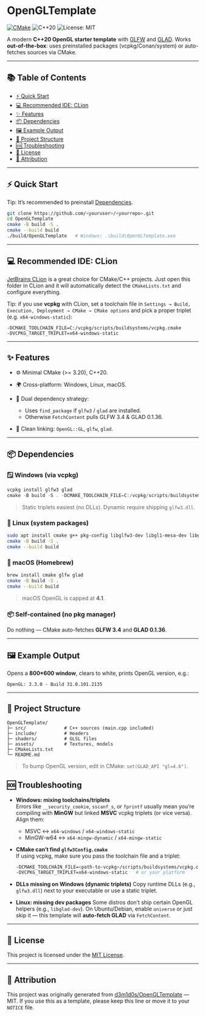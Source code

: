 # OpenGLTemplate

[![CMake](https://github.com/d3m1d0s/OpenGLTemplate/actions/workflows/cmake-multi-platform.yml/badge.svg?branch=main)](https://github.com/d3m1d0s/OpenGLTemplate/actions/workflows/cmake-multi-platform.yml)
![C++20](https://img.shields.io/badge/C%2B%2B-20-blue.svg)
![License: MIT](https://img.shields.io/badge/License-MIT-green.svg)

A modern **C++20 OpenGL starter template** with [GLFW](https://www.glfw.org/) and [GLAD](https://glad.dav1d.de/).
Works **out-of-the-box**: uses preinstalled packages (vcpkg/Conan/system) or auto-fetches sources via CMake.

---

## 📚 Table of Contents
- [⚡ Quick Start](#-quick-start)
- [💻 Recommended IDE: CLion](#-recommended-ide-clion)
- [✨ Features](#-features)
- [📦 Dependencies](#-dependencies)
- [🖼️ Example Output](#-example-output)
- [📂 Project Structure](#-project-structure)
- [🆘 Troubleshooting](#-troubleshooting)
- [📜 License](#-license)
- [🙌 Attribution](#-attribution)

---

## ⚡ Quick Start
Tip: It’s recommended to preinstall [Dependencies](#-dependencies).


```bash
git clone https://github.com/<youruser>/<yourrepo>.git
cd OpenGLTemplate
cmake -B build -S .
cmake --build build
./build/OpenGLTemplate   # Windows: .\build\OpenGLTemplate.exe
```

---

## 💻 Recommended IDE: CLion

[JetBrains CLion](https://www.jetbrains.com/clion/) is a great choice for CMake/C++ projects.
Just open this folder in CLion and it will automatically detect the `CMakeLists.txt` and configure everything.

Tip: if you use **vcpkg** with CLion, set a toolchain file in
`Settings → Build, Execution, Deployment → CMake → CMake options` and pick a proper triplet (e.g. `x64-windows-static`):

```
-DCMAKE_TOOLCHAIN_FILE=C:/vcpkg/scripts/buildsystems/vcpkg.cmake 
-DVCPKG_TARGET_TRIPLET=x64-windows-static
```

---

## ✨ Features

* ⚙️ Minimal CMake (>= 3.20), C++20.
* 🌍 Cross-platform: Windows, Linux, macOS.
* 🔀 Dual dependency strategy:

  * Uses `find_package` if `glfw3` / `glad` are installed.
  * Otherwise `FetchContent` pulls GLFW 3.4 & GLAD 0.1.36.
* 🔗 Clean linking: `OpenGL::GL`, `glfw`, `glad`.

---

## 📦 Dependencies

### 🪟 Windows (via vcpkg)

```powershell
vcpkg install glfw3 glad
cmake -B build -S . -DCMAKE_TOOLCHAIN_FILE=C:/vcpkg/scripts/buildsystems/vcpkg.cmake -DVCPKG_TARGET_TRIPLET=x64-windows-static
```

> Static triplets easiest (no DLLs). Dynamic require shipping `glfw3.dll`.

### 🐧 Linux (system packages)

```bash
sudo apt install cmake g++ pkg-config libglfw3-dev libgl1-mesa-dev libglad-dev
cmake -B build -S .
cmake --build build
```

### 🍏 macOS (Homebrew)

```bash
brew install cmake glfw glad
cmake -B build -S .
cmake --build build
```

> macOS OpenGL is capped at **4.1**.

### 📦 Self-contained (no pkg manager)

Do nothing — CMake auto-fetches **GLFW 3.4** and **GLAD 0.1.36**.

---

## 🖼️ Example Output

Opens a **800×600 window**, clears to white, prints OpenGL version, e.g.:

```
OpenGL: 3.3.0 - Build 31.0.101.2135
```

---

## 📂 Project Structure

```
OpenGLTemplate/
├─ src/              # C++ sources (main.cpp included)
├─ include/          # Headers
├─ shaders/          # GLSL files
├─ assets/           # Textures, models
├─ CMakeLists.txt
└─ README.md
```

> To bump OpenGL version, edit in CMake:
> `set(GLAD_API "gl=4.6")`.

## 🆘 Troubleshooting

- **Windows: mixing toolchains/triplets**  
  Errors like `__security_cookie`, `sscanf_s`, or `fprintf` usually mean you’re compiling with **MinGW** but linked **MSVC** vcpkg triplets (or vice versa).  
  Align them:
  - MSVC ↔ `x64-windows` / `x64-windows-static`
  - MinGW-w64 ↔ `x64-mingw-dynamic` / `x64-mingw-static`

- **CMake can’t find `glfw3Config.cmake`**  
  If using vcpkg, make sure you pass the toolchain file and a triplet:
  ```bash
  -DCMAKE_TOOLCHAIN_FILE=<path-to-vcpkg>/scripts/buildsystems/vcpkg.cmake
  -DVCPKG_TARGET_TRIPLET=x64-windows-static   # or your platform

- **DLLs missing on Windows (dynamic triplets)**
  Copy runtime DLLs (e.g., `glfw3.dll`) next to your executable or use a static triplet.

- **Linux: missing dev packages**
  Some distros don’t ship certain OpenGL helpers (e.g., `libglad-dev`).
  On Ubuntu/Debian, enable `universe` or just skip it — this template will **auto-fetch GLAD** via `FetchContent`.

---
## 📜 License

This project is licensed under the [MIT License](LICENSE).

---
## 🙌 Attribution

This project was originally generated from [d3m1d0s/OpenGLTemplate](https://github.com/d3m1d0s/OpenGLTemplate) — MIT.
If you use this as a template, please keep this line or move it to your `NOTICE` file.
